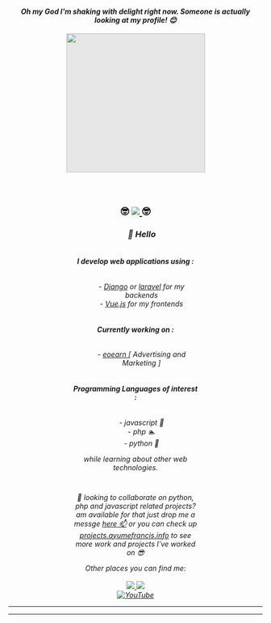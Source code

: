 <div align='center'>
    <h4 style=''> <i>Oh my God I'm shaking with delight right now. Someone is actually looking at my profile! 😊 </i></h4>
    <img style="height: 275px;display: block;-webkit-user-select: none;margin: auto;background-color: hsl(0, 0%, 90%);" src="https://camo.githubusercontent.com/661972f9027b0f395eeb9ca67868761155147d54a4ea3109d34cd59d55732454/68747470733a2f2f6d656469612e67697068792e636f6d2f6d656469612f6f66665278555644794558466a62536e4d482f67697068792e676966">
<br>
<br>
    <h2>🤓<i> <a href="https://github.com/Meghna-DAS/github-profile-views-counter">
        <img src="https://komarev.com/ghpvc/?username=ayudmin">
    </a></i> 🤓</h2>
</div>
<div align='center' style="max-width: 50%; margin: auto;">
    <h3 align='' style="padding-left: 25px"><i>👋  Hello</h3> 
    <div align='center' style='display: flex; flex-direction: column; justify-content: center; align-items: center; ';>
        <h4><b>I develop web applications using :</b></h4>
            <ul >
                <li style="list-style: none;"><span style='font-size: 1em;'>-</span> <a href="https://eoearn.com" target="_blank">Django</a> or <a href="https://eoearn.com" target="_blank">laravel</a> for my backends</li>
                <li align='' style="list-style: none;"><span style='font-size: 1em;'>-</span> <a href="https://eoearn.com" target="_blank">Vue.js</a> for my frontends</li>
            </ul>
         <h4 align=''><b> Currently working on :</b></h4>
            <ul>
                <li align='' style="list-style: none;"><span style='font-size: 1em;'>-</span> 
                    <a href="https://eoearn.com" target="_blank">eoearn </a>[ Advertising and Marketing ]
                </li>
            </ul>
        <h4 align=''><b>Programming Languages of interest :</b></h4>
                    <ul>
                <listyle="list-style: none;"><span style='font-size: 1em;'>-</span> javascript 🌱</li>
                <li align=''style="list-style: none;"><span style='font-size: 1em;'>-</span> php 🏊</li>
                <li align=''style="list-style: none;"><span style='font-size: 1em;'>-</span> python 💖</li>
            </ul>
           while learning about other web technologies.</p>
    <p>  💞️ looking to collaborate on python, php and javascript related projects? am available for that just drop me a messge <a href="https://blog.ayumefrancis.info/contact" target='_blank' >here 📫</a> or you can check up <a href="https://ayumefrancis.info" target='_blank'>projects.ayumefrancis.info</a> to see more work and projects I've worked on 😎 </p>
    </div>
</div>
<div align='center'>
    <i>Other places you can find me:</i>
    <br>
    <br>
     <a href="https://www.facebook.com/blog.ayumefrancis.info/">
      <img src="https://img.shields.io/badge/Facebook%20Page%20%20%E2%86%92-gray.svg?colorA=61c265&colorB=4F44D6&style=for-the-badge"/>
    </a>
    <a href="https://blog.ayumefrancis.info">
      <img src="https://img.shields.io/badge/Blog%20website%20%20%E2%86%92-gray.svg?colorA=61c265&colorB=4CAF50&style=for-the-badge"/>
    </a>
    <br>
    <a href="https://www.youtube.com/channel/UCpUk_EERS3VSu39YMedNHlA" target="_blank"><img src="https://img.shields.io/badge/YouTube-%23E4405F.svg?&style=flat-square&logo=youtube&logoColor=white" alt="YouTube"></a>
</div>
<hr>
<hr>

